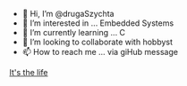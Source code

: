 - 👋 Hi, I’m @drugaSzychta
- 👀 I’m interested in ... Embedded Systems
- 🌱 I’m currently learning ... C
- 💞️ I’m looking to collaborate with hobbyst
- 📫 How to reach me ... via giHub message

[It's the life](https://itmemes.com/wp-content/uploads/2018/03/19.jpg)
